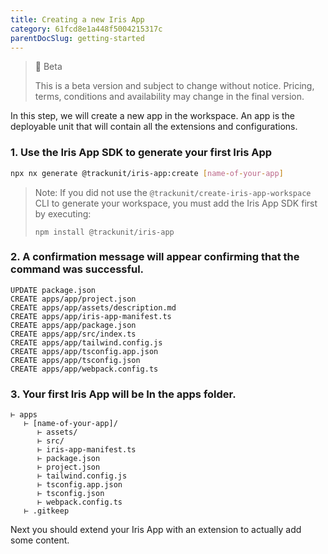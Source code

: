 ```yaml
---
title: Creating a new Iris App
category: 61fcd8e1a448f5004215317c
parentDocSlug: getting-started
---
```


> 🚧 Beta
>
> This is a beta version and subject to change without notice. Pricing, terms, conditions and availability may change in the final version.

In this step, we will create a new app in the workspace. An app is the deployable unit that will contain all the extensions and configurations.

### 1. Use the Iris App SDK to generate your first Iris App

```bash
npx nx generate @trackunit/iris-app:create [name-of-your-app]
```

> Note: If you did not use the `@trackunit/create-iris-app-workspace` CLI to generate your workspace, you must add the Iris App SDK first by executing:
>
> ```
> npm install @trackunit/iris-app
> ```

### 2. A confirmation message will appear confirming that the command was successful.

```
UPDATE package.json
CREATE apps/app/project.json
CREATE apps/app/assets/description.md
CREATE apps/app/iris-app-manifest.ts
CREATE apps/app/package.json
CREATE apps/app/src/index.ts
CREATE apps/app/tailwind.config.js
CREATE apps/app/tsconfig.app.json
CREATE apps/app/tsconfig.json
CREATE apps/app/webpack.config.ts
```

### 3. Your first Iris App will be In the apps folder.

```
⊢ apps
   ⊢ [name-of-your-app]/
      ⊢ assets/
      ⊢ src/
      ⊢ iris-app-manifest.ts
      ⊢ package.json
      ⊢ project.json
      ⊢ tailwind.config.js
      ⊢ tsconfig.app.json
      ⊢ tsconfig.json
      ⊢ webpack.config.ts
   ⊢ .gitkeep
```

Next you should extend your Iris App with an extension to actually add some content.
